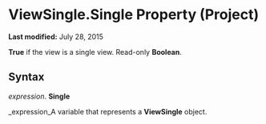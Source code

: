
# ViewSingle.Single Property (Project)

 **Last modified:** July 28, 2015

 **True** if the view is a single view. Read-only **Boolean**.

## Syntax

 _expression_. **Single**

 _expression_A variable that represents a  **ViewSingle** object.

